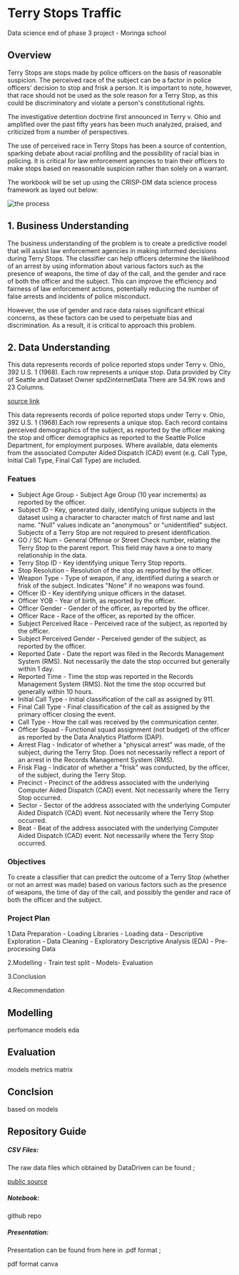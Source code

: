 # Terry Stops Traffic
Data science end of phase 3 project - Moringa school


## Overview
Terry Stops are stops made by police officers on the basis of reasonable suspicion. The perceived race of the subject can be a factor in police officers' decision to stop and frisk a person. It is important to note, however, that race should not be used as the sole reason for a Terry Stop, as this could be discriminatory and violate a person's constitutional rights.

The investigative detention doctrine first announced in Terry v. Ohio and amplified over the past fifty years has been much analyzed, praised, and criticized from a number of perspectives. 

The use of perceived race in Terry Stops has been a source of contention, sparking debate about racial profiling and the possibility of racial bias in policing. It is critical for law enforcement agencies to train their officers to make stops based on reasonable suspicion rather than solely on a warrant.

The workbook will be set up using the CRISP-DM data science process framework as layed out below:

![the process](https://user-images.githubusercontent.com/115970348/217210012-25f65237-d691-46ab-9516-d2f80d119a87.png)


## 1. Business Understanding

The business understanding of the problem is to create a predictive model that will assist law enforcement agencies in making informed decisions during Terry Stops. The classifier can help officers determine the likelihood of an arrest by using information about various factors such as the presence of weapons, the time of day of the call, and the gender and race of both the officer and the subject. This can improve the efficiency and fairness of law enforcement actions, potentially reducing the number of false arrests and incidents of police misconduct.

However, the use of gender and race data raises significant ethical concerns, as these factors can be used to perpetuate bias and discrimination. As a result, it is critical to approach this problem.

## 2. Data Understanding

This data represents records of police reported stops under Terry v. Ohio, 392 U.S. 1 (1968). Each row represents a unique stop.
Data provided by City of Seattle and Dataset Owner spd2internetData
There are 54.9K rows and 23 Columns.

[source link](http://www.seattle.gov/police)

This data represents records of police reported stops under Terry v. Ohio, 392 U.S. 1 (1968).Each row represents a unique stop.
Each record contains perceived demographics of the subject, as reported by the officer making the stop and officer demographics as reported to the Seattle Police Department, for employment purposes.
Where available, data elements from the associated Computer Aided Dispatch (CAD) event (e.g. Call Type, Initial Call Type, Final Call Type) are included.

### Featues
* Subject Age Group - Subject Age Group (10 year increments) as reported by the officer.
* Subject ID - Key, generated daily, identifying unique subjects in the dataset using a character to character match of first name and last name. "Null" values indicate an "anonymous" or "unidentified" subject. Subjects of a Terry Stop are not required to present identification.
* GO / SC Num - General Offense or Street Check number, relating the Terry Stop to the parent report. This field may have a one to many relationship in the data.
* Terry Stop ID - Key identifying unique Terry Stop reports.
* Stop Resolution - Resolution of the stop as reported by the officer.
* Weapon Type - Type of weapon, if any, identified during a search or frisk of the subject. Indicates "None" if no weapons was found.
* Officer ID - Key identifying unique officers in the dataset.
* Officer YOB - Year of birth, as reported by the officer.
* Officer Gender - Gender of the officer, as reported by the officer.
* Officer Race - Race of the officer, as reported by the officer.
* Subject Perceived Race - Perceived race of the subject, as reported by the officer.
* Subject Perceived Gender - Perceived gender of the subject, as reported by the officer.
* Reported Date - Date the report was filed in the Records Management System (RMS). Not necessarily the date the stop occurred but generally within 1 day.
* Reported Time - Time the stop was reported in the Records Management System (RMS). Not the time the stop occurred but generally within 10 hours.
* Initial Call Type - Initial classification of the call as assigned by 911.
* Final Call Type - Final classification of the call as assigned by the primary officer closing the event.
* Call Type - How the call was received by the communication center.
* Officer Squad - Functional squad assignment (not budget) of the officer as reported by the Data Analytics Platform (DAP).
* Arrest Flag - Indicator of whether a "physical arrest" was made, of the subject, during the Terry Stop. Does not necessarily reflect a report of an arrest in the Records Management System (RMS).
* Frisk Flag - Indicator of whether a "frisk" was conducted, by the officer, of the subject, during the Terry Stop.
* Precinct - Precinct of the address associated with the underlying Computer Aided Dispatch (CAD) event. Not necessarily where the Terry Stop occurred.
* Sector - Sector of the address associated with the underlying Computer Aided Dispatch (CAD) event. Not necessarily where the Terry Stop occurred.
* Beat - Beat of the address associated with the underlying Computer Aided Dispatch (CAD) event. Not necessarily where the Terry Stop occurred.


### Objectives
To create a classifier that can predict the outcome of a Terry Stop (whether or not an arrest was made) based on various factors such as the presence of weapons, the time of day of the call, and possibly the gender and race of both the officer and the subject. 

### Project Plan
 1.Data Preparation - Loading Libraries - Loading data - Descriptive Exploration - Data Cleaning - Exploratory Descriptive Analysis (EDA) - Pre-processing Data

 2.Modelling - Train test split - Models- Evaluation

 3.Conclusion

 4.Recommendation


## Modelling
perfomance
models eda

## Evaluation
models metrics
matrix
## Conclsion
based on models


## Repository Guide
##### CSV Files:

The raw data files which obtained by DataDriven can be found ;

[public source](http://www.seattle.gov/police)

##### Notebook:

github repo

##### Presentation:

Presentation can be found from here in .pdf format ;

pdf format
canva


